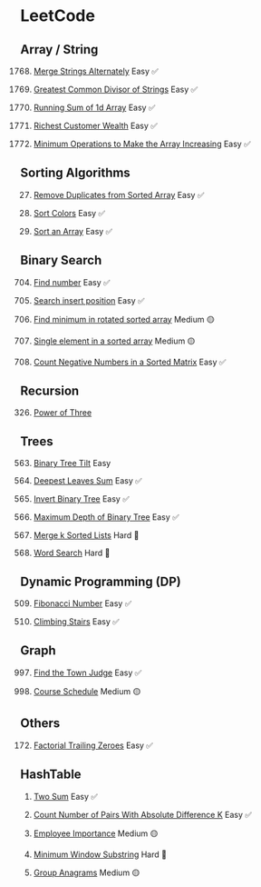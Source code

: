 # LeetCode

## Array / String

1768. [Merge Strings Alternately](./1768_merge_strings.py)
      Easy ✅

1769. [Greatest Common Divisor of Strings](./1071_greatest_common_divisor_of_strings.py)
      Easy ✅
1770. [Running Sum of 1d Array](./RunningSumArr.java)
      Easy ✅

1771. [Richest Customer Wealth](./richestCustomerWealth.js)
      Easy ✅

1772. [Minimum Operations to Make the Array Increasing](./MinOperationMakeArrIncreasing.js)
      Easy ✅

## Sorting Algorithms

27. [Remove Duplicates from Sorted Array](./RemoveDuplicates.java)
    Easy ✅

28. [Sort Colors](./SortColors.java)
    Easy ✅

29. [Sort an Array](./SortArr.java)
    Easy ✅

## Binary Search

704. [Find number](./704_binary_search.py)
     Easy ✅

705. [Search insert position](./SearchInsertPosition.java)
     Easy ✅

706. [Find minimum in rotated sorted array](./FindMinimum.java)
     Medium 🟡

707. [Single element in a sorted array](./SingleElementInSortedArray.java)
     Medium 🟡

708. [Count Negative Numbers in a Sorted Matrix](./count_negative_num_in_matrix.js)
     Easy ✅

## Recursion

326. [Power of Three](./power_of_three.py)

## Trees

563. [Binary Tree Tilt](./binary_tree_tilt.py)
     Easy

564. [Deepest Leaves Sum](./DeepestLeavesSum.java)
     Easy ✅

565. [Invert Binary Tree](./invertBinaryTree.js)
     Easy ✅

566. [Maximum Depth of Binary Tree](./maxDepthBinTree.js)
     Easy ✅

567. [Merge k Sorted Lists](./MergeKsortedLists.java)
     Hard 🛑

568. [Word Search](./word_search.py)
     Hard 🛑

## Dynamic Programming (DP)

509. [Fibonacci Number](./Fibonacci.java)
     Easy ✅

510. [Climbing Stairs](./ClimbingStairs.java)
     Easy ✅

## Graph

997. [Find the Town Judge](./FindTownJudge.java)
     Easy ✅

998. [Course Schedule](./CourseSchedule.java)
     Medium 🟡

## Others

172. [Factorial Trailing Zeroes](./factorial_trailing_zeroes.py)
     Easy ✅

## HashTable

1. [Two Sum](./two_sum.py)
   Easy ✅

2. [Count Number of Pairs With Absolute Difference K](./countNumber.js)
   Easy ✅

3. [Employee Importance](./employeeImportance.js)
   Medium 🟡

4. [Minimum Window Substring](./MinWindowSliding.java)
   Hard 🛑

5. [Group Anagrams](./groupAnagrams.js)
   Medium 🟡
